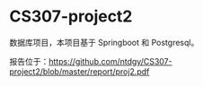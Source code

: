 # CS307-project2
数据库项目，本项目基于 Springboot 和 Postgresql。

报告位于：https://github.com/ntdgy/CS307-project2/blob/master/report/proj2.pdf
